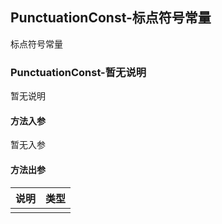 ## PunctuationConst-标点符号常量

标点符号常量

### PunctuationConst-暂无说明

暂无说明

#### 方法入参

暂无入参

#### 方法出参

| 说明 | 类型 |
|:---|:---|
|  |  |




